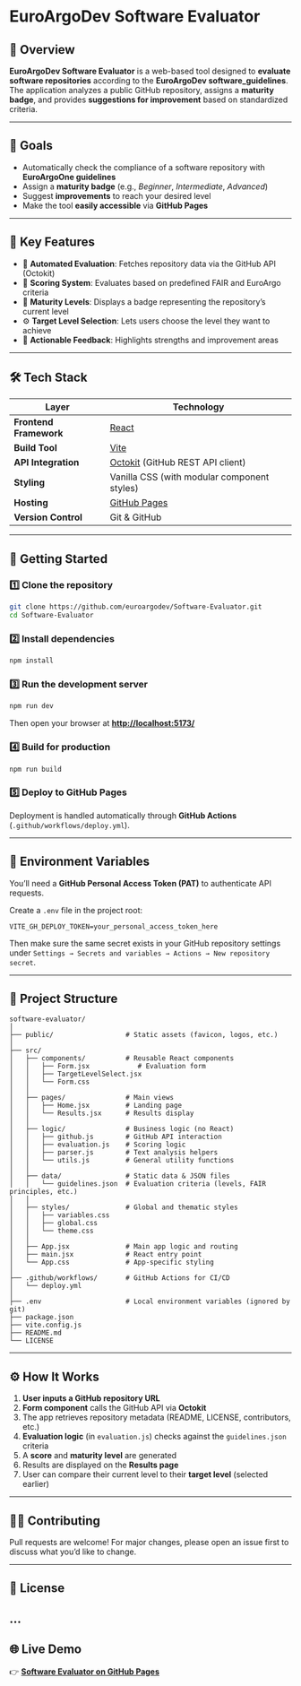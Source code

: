 # EuroArgoDev Software Evaluator

## 📘 Overview

**EuroArgoDev Software Evaluator** is a web-based tool designed to **evaluate software repositories** according to the **EuroArgoDev software_guidelines**.
The application analyzes a public GitHub repository, assigns a **maturity badge**, and provides **suggestions for improvement** based on standardized criteria.

---

## 🎯 Goals

* Automatically check the compliance of a software repository with **EuroArgoOne guidelines**
* Assign a **maturity badge** (e.g., *Beginner*, *Intermediate*, *Advanced*)
* Suggest **improvements** to reach your desired level
* Make the tool **easily accessible** via **GitHub Pages**

---

## 🧩 Key Features

* 🧠 **Automated Evaluation**: Fetches repository data via the GitHub API (Octokit)
* 🧾 **Scoring System**: Evaluates based on predefined FAIR and EuroArgo criteria
* 🪪 **Maturity Levels**: Displays a badge representing the repository’s current level
* ⚙️ **Target Level Selection**: Lets users choose the level they want to achieve
* 💬 **Actionable Feedback**: Highlights strengths and improvement areas

---

## 🛠️ Tech Stack

| Layer                  | Technology                                                                |
| ---------------------- | ------------------------------------------------------------------------- |
| **Frontend Framework** | [React](https://react.dev)                                                |
| **Build Tool**         | [Vite](https://vitejs.dev)                                                |
| **API Integration**    | [Octokit](https://github.com/octokit/octokit.js) (GitHub REST API client) |
| **Styling**            | Vanilla CSS (with modular component styles)                               |
| **Hosting**            | [GitHub Pages](https://pages.github.com)                                  |
| **Version Control**    | Git & GitHub                                                              |

---

## 🚀 Getting Started

### 1️⃣ Clone the repository

```bash
git clone https://github.com/euroargodev/Software-Evaluator.git
cd Software-Evaluator
```

### 2️⃣ Install dependencies

```bash
npm install
```

### 3️⃣ Run the development server

```bash
npm run dev
```

Then open your browser at **[http://localhost:5173/](http://localhost:5173/)**

### 4️⃣ Build for production

```bash
npm run build
```

### 5️⃣ Deploy to GitHub Pages

Deployment is handled automatically through **GitHub Actions** (`.github/workflows/deploy.yml`).

---

## 🔐 Environment Variables

You’ll need a **GitHub Personal Access Token (PAT)** to authenticate API requests.

Create a `.env` file in the project root:

```
VITE_GH_DEPLOY_TOKEN=your_personal_access_token_here
```

Then make sure the same secret exists in your GitHub repository settings under
`Settings → Secrets and variables → Actions → New repository secret`.

---

## 📁 Project Structure

```
software-evaluator/
│
├── public/                  # Static assets (favicon, logos, etc.)
│
├── src/
│   ├── components/          # Reusable React components
│   │   ├── Form.jsx            # Evaluation form
│   │   ├── TargetLevelSelect.jsx
│   │   └── Form.css
│   │
│   ├── pages/               # Main views
│   │   ├── Home.jsx         # Landing page
│   │   └── Results.jsx      # Results display
│   │
│   ├── logic/               # Business logic (no React)
│   │   ├── github.js        # GitHub API interaction
│   │   ├── evaluation.js    # Scoring logic
│   │   ├── parser.js        # Text analysis helpers
│   │   └── utils.js         # General utility functions
│   │
│   ├── data/                # Static data & JSON files
│   │   └── guidelines.json  # Evaluation criteria (levels, FAIR principles, etc.)
│   │
│   ├── styles/              # Global and thematic styles
│   │   ├── variables.css
│   │   ├── global.css
│   │   └── theme.css
│   │
│   ├── App.jsx              # Main app logic and routing
│   ├── main.jsx             # React entry point
│   └── App.css              # App-specific styling
│
├── .github/workflows/       # GitHub Actions for CI/CD
│   └── deploy.yml
│
├── .env                     # Local environment variables (ignored by git)
├── package.json
├── vite.config.js
├── README.md
└── LICENSE
```

---

## ⚙️ How It Works

1. **User inputs a GitHub repository URL**
2. **Form component** calls the GitHub API via **Octokit**
3. The app retrieves repository metadata (README, LICENSE, contributors, etc.)
4. **Evaluation logic** (in `evaluation.js`) checks against the `guidelines.json` criteria
5. A **score** and **maturity level** are generated
6. Results are displayed on the **Results page**
7. User can compare their current level to their **target level** (selected earlier)

---

## 🧑‍💻 Contributing

Pull requests are welcome!
For major changes, please open an issue first to discuss what you’d like to change.

---

## 📄 License

...
---

## 🌐 Live Demo

👉 [**Software Evaluator on GitHub Pages**](https://euroargodev.github.io/Software-Evaluator/)
